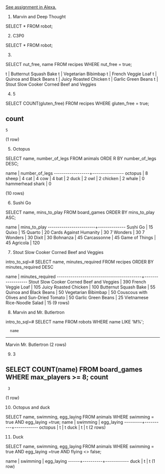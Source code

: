 [See assignment in Alexa.](https://alexa.bitmaker.co/cohorts/72/assignments/2244/latest)

1. Marvin and Deep Thought

SELECT * FROM robot;


2. C3P0

SELECT * FROM robot;


3.

SELECT nut_free, name FROM recipes WHERE nut_free = true;

t        | Butternut Squash Bake
t        | Vegetarian Bibimbap
t        | French Veggie Loaf
t        | Quinoa and Black Beans
t        | Juicy Roasted Chicken
t        | Garlic Green Beans
t        | Stout Slow Cooker Corned Beef and Veggies


4. 5

SELECT COUNT(gluten_free) FROM recipes WHERE
gluten_free = true;

count
-------
    5
(1 row)


5. Octopus

SELECT name, number_of_legs FROM animals ORDE
R BY number_of_legs DESC;

name       | number_of_legs
------------------+----------------
octopus          |              8
sheep            |              4
cat              |              4
cow              |              4
bat              |              2
duck             |              2
owl              |              2
chicken          |              2
whale            |              0
hammerhead shark |              0

(10 rows)


6. Sushi Go

SELECT name, mins_to_play FROM board_games ORDER BY mins_to_play ASC;

name          | mins_to_play
------------------------+--------------
Sushi Go               |           15
Quixo                  |           15
Quarto                 |           20
Cards Against Humanity |           30
7 Wonders              |           30
7 Wonders              |           30
Dixit                  |           30
Bohnanza               |           45
Carcassonne            |           45
Game of Things         |           45
Agricola               |          120


7. Stout Slow Cooker Corned Beef and Veggies

intro_to_sql=# SELECT name, minutes_required FROM recipes ORDER BY minutes_required DESC

name                    | minutes_required
-------------------------------------------+------------------
Stout Slow Cooker Corned Beef and Veggies |              390
French Veggie Loaf                        |              105
Juicy Roasted Chicken                     |              100
Butternut Squash Bake                     |               55
Quinoa and Black Beans                    |               50
Vegetarian Bibimbap                       |               50
Couscous with Olives and Sun-Dried Tomato |               50
Garlic Green Beans                        |               25
Vietnamese Rice-Noodle Salad              |               15
(9 rows)


8. Marvin and Mr. Butlertron

intro_to_sql=# SELECT name FROM robots WHERE name LIKE 'M%';

      name
----------------
 Marvin
 Mr. Butlertron
(2 rows)


9. 3

SELECT COUNT(name) FROM board_games WHERE max_players >= 8;
 count
-------
     3
(1 row)


10. Octopus and duck

SELECT name, swimming, egg_laying FROM animals WHERE swimming = true AND
egg_laying =true;
  name   | swimming | egg_laying
---------+----------+------------
 octopus | t        | t
 duck    | t        | t
(2 rows)


11. Duck

SELECT name, swimming, egg_laying FROM animals WHERE swimming = true AND
egg_laying =true AND flying <> false;

 name | swimming | egg_laying
------+----------+------------
 duck | t        | t
(1 row)
